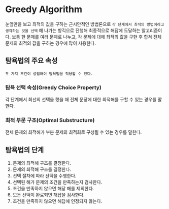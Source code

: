 # Greedy Algorithm

눈앞만을 보고 최적의 값을 구하는 근시안적인 방법론으로 `각 단계에서 최적의 방법이라고 생각하는 것을 선택` 해 나가는 방긱으로 진행해 최종적으로 해답에 도달하는 알고리즘이다.
보통 한 문제를 여러 문제로 나누고, 각 문제에 대해 최적의 값을 구한 후 합쳐 전체 문제의 최적의 값을 구하는 경우에 많이 사용한다.
## 탐욕법의 주요 속성

```두 가지 조건이 성립해야 탑욕법을 적용할 수 있다.```

### 탐욕 선택 속성(Greedy Choice Property)
각 단계에서 최선의 선택을 했을 때 전체 문장에 대한 최적해를 구할 수 있는 경우를 말한다.

### 최적 부문 구조(Optimal Substructure)
전체 문제의 최적해가 부분 문제의 최적회로 구성될 수 있는 경우를 말한다.
## 탐욕법의 단계

1. 문제의 최적해 구조를 결정한다.
2. 문제의 최적해 구조를 결정한다.
3. 선택 절차에 따라 선택을 수행한다.
4. 선택된 해가 문제의 조건을 만족하는지 검사한다.
5. 조건을 만족하지 않으면 해당 해를 제외한다.
6. 모든 선택이 완료되면 해답을 검사한다. 
7. 조건을 만족하지 않으면 해답에 인정되지 않는다.

